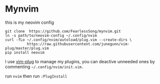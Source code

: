 Mynvim
======
this is my neovim config

    git clone  https://github.com/FearlessSong/mynvim.git
    ln -s path/to/neovim-config ~/.config/nvim
    curl -fLo ~/.config/nvim/autoload/plug.vim --create-dirs \
              https://raw.githubusercontent.com/junegunn/vim-plug/master/plug.vim
    pip install neovim

I use [vim-plug](https://github.com/junegunn/vim-plug) to manage my plugins, you can deactive unneeded ones by commenting `~/.config/nvim/init.vim.`

run `nvim` then run `:PlugInstall`
